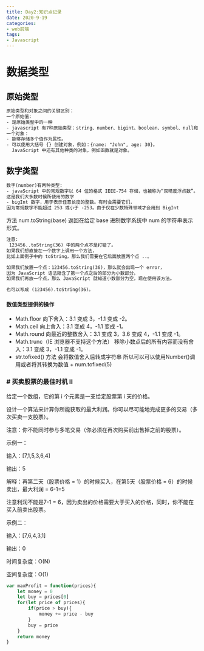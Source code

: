 ```yaml
---
title: Day2:知识点记录
date: 2020-9-19
categories:
- web前端
tags:
- Javascript
---
```

# 数据类型

## 原始类型

```txt
原始类型和对象之间的关键区别：
一个原始值:
- 是原始类型中的一种
- javascript 有7种原始类型：string、number、bigint、boolean、symbol、null和undefined
一个对象：
- 能够存储多个值作为属性。
- 可以使用大括号 {} 创建对象，例如：{name: "John", age: 30}。
  JavaScript 中还有其他种类的对象，例如函数就是对象。

```
## 数字类型

```txt
数字(number)有两种类型:
- javaScript 中的常规数字以 64 位的格式 IEEE-754 存储，也被称为“双精度浮点数”。
这是我们大多数时候所使用的数字
- bigInt 数字，用于表示任意长度的整数。有时会需要它们，
因为常规数字不能超过 253 或小于 -253。由于仅在少数特殊领域才会用到 BigInt

```
方法 num.toString(base) 返回在给定 base 进制数字系统中 num 的字符串表示形式。

```txt
注意:
 123456..toString(36) 中的两个点不是打错了。
如果我们想直接在一个数字上调用一个方法，
比如上面例子中的 toString，那么我们需要在它后面放置两个点 ..。

如果我们放置一个点：123456.toString(36)，那么就会出现一个 error，
因为 JavaScript 语法隐含了第一个点之后的部分为小数部分。
如果我们再放一个点，那么 JavaScript 就知道小数部分为空，现在使用该方法。

也可以写成 (123456).toString(36)。
```

#### 数值类型提供的操作

- Math.floor
向下舍入：3.1 变成 3，-1.1 变成 -2。
- Math.ceil
向上舍入：3.1 变成 4，-1.1 变成 -1。
- Math.round
向最近的整数舍入：3.1 变成 3，3.6 变成 4，-1.1 变成 -1。
- Math.trunc（IE 浏览器不支持这个方法）
移除小数点后的所有内容而没有舍入：3.1 变成 3，-1.1 变成 -1。
- str.tofixed() 方法
 会将数值舍入后转成字符串 所以可以可以使用Number()调用或者将其转换为数值 + num.tofixed(5)

###  # 买卖股票的最佳时机 II

给定一个数组，它的第 i 个元素是一支给定股票第 i 天的价格。

设计一个算法来计算你所能获取的最大利润。你可以尽可能地完成更多的交易（多次买卖一支股票）。

注意：你不能同时参与多笔交易（你必须在再次购买前出售掉之前的股票）。

示例一：

输入：[7,1,5,3,6,4]

输出：5

解释：再第二天（股票价格 = 1）的时候买入，在第5天（股票价格 = 6）的时候卖出，最大利润 = 6-1=5

注意利润不能是7-1 = 6，因为卖出的价格需要大于买入的价格，同时，你不能在买入前卖出股票。

示例二：

输入：[7,6,4,3,1]

输出：0

时间复杂度：O(N)

空间复杂度：O(1)

```javascript
var maxProfit = function(prices){
    let money = 0
    let buy = prices[0]
    for(let price of prices){
        if(price > buy){
            money += price - buy
        }
        buy = price
    }
    return money 
}
```




                     

